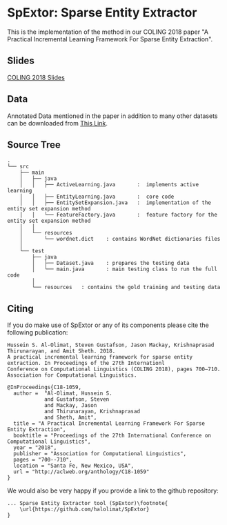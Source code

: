 # SpExtor: Sparse Entity Extractor

This is the implementation of the method in our COLING 2018 paper "A Practical Incremental Learning Framework For Sparse Entity Extraction".

## Slides
[COLING 2018 Slides](https://link.hussein.space/SpExtor-Slides)

## Data
Annotated Data mentioned in the paper in addition to many other datasets can be downloaded from [This Link](http://link.hussein.space/NERData).

## Source Tree

    .
    └── src
        ├── main  
        │   ├── java 
        │   │   ├── ActiveLearning.java       :  implements active learning
        │   │   ├── EntityLearning.java       :  core code
        │   │   ├── EntitySetExpansion.java   :  implementation of the entity set expansion method
        │   │   └── FeatureFactory.java       :  feature factory for the entity set expansion method
        │   │
        │   └── resources
        │       └── wordnet.dict    : contains WordNet dictionaries files
        │
        └── test 
            ├── java 
            │   ├── Dataset.java    : prepares the testing data
            │   └── main.java       : main testing class to run the full code
            │   
            └── resources   : contains the gold training and testing data
    
## Citing

If you do make use of SpExtor or any of its components please cite the following publication:

    Hussein S. Al-Olimat, Steven Gustafson, Jason Mackay, Krishnaprasad Thirunarayan, and Amit Sheth. 2018. 
    A practical incremental learning framework for sparse entity extraction. In Proceedings of the 27th Internationl
    Conference on Computational Linguistics (COLING 2018), pages 700–710. Association for Computational Linguistics.
    
    @InProceedings{C18-1059,
      author = 	"Al-Olimat, Hussein S.
                and Gustafson, Steven
                and Mackay, Jason
                and Thirunarayan, Krishnaprasad
                and Sheth, Amit",
      title = "A Practical Incremental Learning Framework For Sparse Entity Extraction",
      booktitle = "Proceedings of the 27th International Conference on Computational Linguistics",
      year = "2018",
      publisher = "Association for Computational Linguistics",
      pages = "700--710",
      location = "Santa Fe, New Mexico, USA",
      url = "http://aclweb.org/anthology/C18-1059"
    }


We would also be very happy if you provide a link to the github repository:

    ... Sparse Entity Extractor tool (SpExtor)\footnote{
        \url{https://github.com/halolimat/SpExtor}
    }